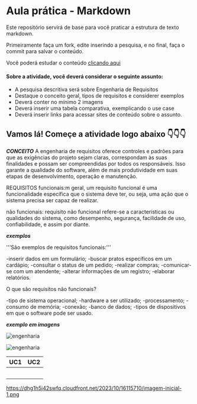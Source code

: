# Aula prática - Markdown

Este repositório servirá de base para você praticar a estrutura de texto markdown. 

Primeiramente faça um fork, edite inserindo a pesquisa, e no final, faça o commit para salvar o conteúdo.

Você poderá estudar o conteúdo [clicando aqui](https://docs.pipz.com/central-de-ajuda/learning-center/guia-basico-de-markdown#open)

#### Sobre a atividade, você deverá considerar o seguinte assunto:

- A pesquisa descritiva será sobre Engenharia de Requisitos
- Destaque o conceito geral, tipos de requisitos e considerer exemplos
- Deverá conter no mínimo 2 imagens
- Deverá inserir uma tabela comparativa, exemplicando o use case
- Deverá inserir links para acessar sites de conteúdo sobre o assunto.


## Vamos lá! Começe a atividade logo abaixo 👇👇👇

***CONCEITO***
A engenharia de requisitos oferece controles e padrões para que as exigências do projeto sejam claras, correspondam às suas finalidades e possam ser compreendidas por todos os responsáveis. Isso garante a qualidade do software, além de mais produtividade em suas etapas de desenvolvimento, operação e manutenção.

REQUISITOS 
funcionais:m geral, um requisito funcional é uma funcionalidade específica que o sistema deve ter, ou seja, uma ação que o sistema precisa ser capaz de realizar. 

não funcionais: requisito não funcional refere-se a características ou qualidades do sistema, como desempenho, segurança, facilidade de uso, confiabilidade, e assim por diante.

***exemplos***

'''São exemplos de requisitos funcionais:'''

-inserir dados em um formulário;
-buscar pratos específicos em um cardápio;
-consultar o status de um pedido;
-realizar compras;
-comunicar-se com um atendente;
-alterar informações de um registro;
-elaborar relatórios.


O que são requisitos não funcionais?

-tipo de sistema operacional;
-hardware a ser utilizado;
-processamento;
-consumo de memória;
-conexão;
-banco de dados;
-tipos de dispositivos em que o software pode ser usado.

***exemplo em imagens***

![engenharia](https://miro.medium.com/v2/resize:fit:546/1*7Gz4fr0WXI1b5HSGHocrAw.jpeg)

![engenharia](https://dhg1h5j42swfq.cloudfront.net/2023/10/16115710/imagem-inicial-1.png)


UC1     |    UC2
-----   |  -------
        |
        |
        |
        |
        |



<https://dhg1h5j42swfq.cloudfront.net/2023/10/16115710/imagem-inicial-1.png>





        
